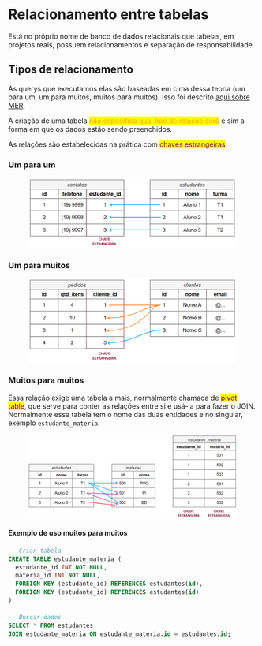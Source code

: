 # Relacionamento entre tabelas

Está no próprio nome de banco de dados relacionais que tabelas, em projetos reais, possuem relacionamentos e separação de responsabilidade.

## Tipos de relacionamento

As querys que executamos elas são baseadas em cima dessa teoria (um para um, um para muitos, muitos para muitos). Isso foi descrito [aqui sobre MER](../estrutura-e-conceituacao/modelagem.md#mer-modelo-entidade-relacionamento).

A criação de uma tabela <mark style="color:orange;">não especifica qual tipo de relação será</mark> e sim a forma em que os dados estão sendo preenchidos.

As relações são estabelecidas na prática com <mark style="color:purple;">chaves estrangeiras</mark>.

### Um para um

<figure><img src="../../../.gitbook/assets/sql 1-1.png" alt=""><figcaption></figcaption></figure>

### Um para muitos

<figure><img src="../../../.gitbook/assets/sql 1-n.png" alt=""><figcaption></figcaption></figure>

### Muitos para muitos

Essa relação exige uma tabela a mais, normalmente chamada de <mark style="color:purple;">pivot table</mark>, que serve para conter as relações entre si e usá-la para fazer o JOIN. Normalmente essa tabela tem o nome das duas entidades e no singular, exemplo `estudante_materia`.

<figure><img src="../../../.gitbook/assets/sql n-n.png" alt=""><figcaption></figcaption></figure>

#### Exemplo de uso muitos para muitos

```sql
-- Criar tabela
CREATE TABLE estudante_materia (
  estudante_id INT NOT NULL,
  materia_id INT NOT NULL,
  FOREIGN KEY (estudante_id) REFERENCES estudantes(id),
  FOREIGN KEY (estudante_id) REFERENCES estudantes(id)
)

-- Buscar dados
SELECT * FROM estudantes
JOIN estudante_materia ON estudante_materia.id = estudantes.id;
```
